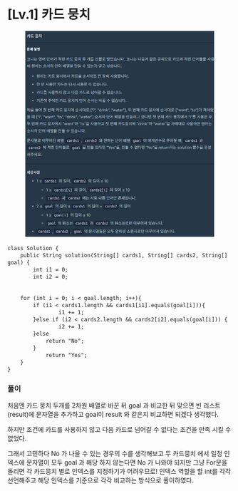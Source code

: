 # \[Lv.1] 카드 뭉치

<figure><img src="../.gitbook/assets/image.png" alt=""><figcaption></figcaption></figure>

```
class Solution {
    public String solution(String[] cards1, String[] cards2, String[] goal) {
        int i1 = 0;
        int i2 = 0;


    for (int i = 0; i < goal.length; i++){
        if (i1 < cards1.length && cards1[i1].equals(goal[i])){
                i1 += 1;
        }else if (i2 < cards2.length && cards2[i2].equals(goal[i])) {
                i2 += 1;
        }else
            return "No";
        }
            return "Yes";
    }
}
```



### 풀이

처음엔 카드 뭉치 두개를 2차원 배열로 바꾼 뒤 goal 과 비교한 뒤 맞으면 빈 리스트 (result)에 문자열을 추가하고 goal이 result 와 같은지 비교하면 되겠다 생각했다.&#x20;

하지만 조건에 카드를 사용하지 않고 다음 카드로 넘어갈 수 없다는 조건을 만족 시킬 수 없었다.

그래서 고민하다 No 가 나올 수 있는 경우의 수를 생각해보고 두 카드뭉치 에서 일정 인덱스에 문자열이 모두 goal 과 해당 하지 않는다면 No 가 나와야 되지만 그냥 For문을 돌리면 각 카드뭉치 별로 인덱스를 지정하기가 어려우므로! 인덱스 역할을 할 int를 각각 선언해주고 해당 인덱스를 기준으로 각각 비교하는 방식으로 풀이하였다.
